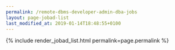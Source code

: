 ```yaml
---
permalink: /remote-dbms-developer-admin-dba-jobs
layout: page-jobad-list
last_modified_at: 2019-01-14T18:48:55+0100
---
```

{% include render_jobad_list.html permalink=page.permalink %}
